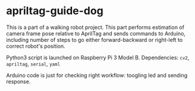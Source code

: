 # apriltag-guide-dog

This is a part of a walking robot project.
This part performs estimation of camera frame pose relative to AprilTag and sends commands to Arduino, including number of steps to go either forward-backward or right-left to correct robot's position. 

Python3 script is launched on Raspberry Pi 3 Model B.
Dependencies: `cv2`, `apriltag`, `serial`, `yaml`

Arduino code is just for checking right workflow: toogling led and sending response.
